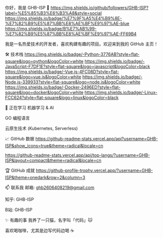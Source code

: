 你好，我是 GHB-ISP 👋
https://img.shields.io/github/followers/GHB-ISP?label=%E5%85%B3%E6%B3%A8&style=social
https://img.shields.io/badge/%E7%9F%A5%E4%B9%8E-%E7%82%B9%E5%87%BB%E8%AE%BF%E9%97%AE-blue
https://img.shields.io/badge/B%E7%AB%99-%E7%82%B9%E5%87%BB%E8%AE%BF%E9%97%AE-FF69B4

我是一名热爱技术的开发者，喜欢构建有趣的项目。欢迎来到我的 GitHub 主页！

🛠️ 技术栈
https://img.shields.io/badge/-Python-3776AB?style=flat-square&logo=python&logoColor=white
https://img.shields.io/badge/-JavaScript-F7DF1E?style=flat-square&logo=javascript&logoColor=black
https://img.shields.io/badge/-Vue.js-4FC08D?style=flat-square&logo=vue.js&logoColor=white
https://img.shields.io/badge/-Node.js-339933?style=flat-square&logo=node.js&logoColor=white
https://img.shields.io/badge/-Docker-2496ED?style=flat-square&logo=docker&logoColor=white
https://img.shields.io/badge/-Linux-FCC624?style=flat-square&logo=linux&logoColor=black

🌱 正在学习
机器学习 & AI

GO 编程语言

云原生技术 (Kubernetes, Serverless)

📈 GitHub 数据
https://github-readme-stats.vercel.app/api?username=GHB-ISP&show_icons=true&theme=radical&locale=cn

https://github-readme-stats.vercel.app/api/top-langs/?username=GHB-ISP&layout=compact&theme=radical&locale=cn

🏆 GitHub 成就
https://github-profile-trophy.vercel.app/?username=GHB-ISP&theme=onedark&row=2&column=3

📫 联系我
邮箱: ghb2606408219@gmail.com

知乎: GHB-ISP

B站: GHB-ISP

✨ 有趣的事
我养了一只猫，名字叫「代码」🐱

喜欢喝咖啡，尤其是边写代码边喝 ☕
